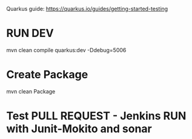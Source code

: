 Quarkus guide: https://quarkus.io/guides/getting-started-testing

# RUN DEV
mvn clean compile quarkus:dev -Ddebug=5006

# Create Package
mvn clean Package

# Test PULL REQUEST - Jenkins RUN with Junit-Mokito and sonar